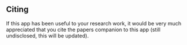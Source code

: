
## Citing

If this app has been useful to your research work, it would be very much appreciated that you cite the papers companion to this app (still undisclosed, this will be updated).

